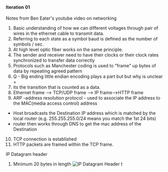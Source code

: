 #### Iteration 01
Notes from Ben Eater's youtube video on networking

1. Basic understanding of how we can different voltages through pair of wires in the ethernet cable to transmit data.
2. Referring to each state as a symbol baud is defined as the number of symbols / sec.
3. At high level optic fiber works on the same principle.
4. The sender and receiver need to have their clocks or their clock rates synchronized to transfer data correctly
5. Protocols such as Manchester coding is used to "frame" up bytes of data by repeating agreed pattern
6. Q - Big ending little endian encoding plays a part but but why is unclear +   
7. its the transition that is counted as a data.
8. Ethernet frame --> TCP/UDP frame --> IP frame-->HTTP frame
9. ARP -address resolution protocol - used to associate the IP address to the MAC(media access control) address
  - Host broadcasts the Destination IP address  which is matched by the local router (e.g. 255.255.255.0/24 means you match the 1st 24 bits)
  - router then works through DNS to get the mac address of the Destination
10. TCP connection is established
11. HTTP packets are framed within the TCP frame.  



IP Datagram header
1. Minimum 20 bytes in length
![IP Datagram Header](https://github.com/dpillai/notes/images/master/ip-datagram-header.png?raw=true)
t